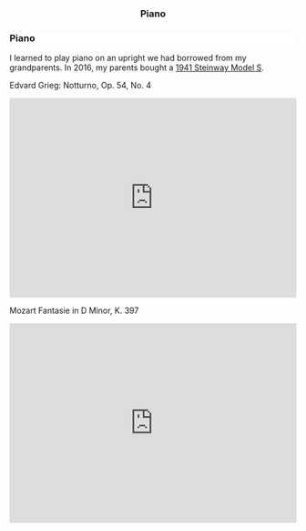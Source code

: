 <h3 style="text-align: center" class="hideOnMobile">Piano</h3>
<!-- js-flickity -->
<div class="gallery"
  data-flickity-options='{ 
    "watchCSS": true, "wrapAround": true
  }'>
  <!-- begin instrument -->
  <div class="gallery-cell">
    <div class="sampleContainer">
      <div class="sampleMeta" style="background: url(/static/img/piano.jpg) white top right/cover no-repeat">
        <h3>Piano</h3>
      </div>
      <div class="sampleMp3">
        <p>I learned to play piano on an upright we had borrowed from my grandparents. In 2016, my parents bought a <a href="https://www.steinway.com/pianos/steinway/grand/model-s">1941 Steinway Model S</a>.</p>
        <p>Edvard Grieg: Notturno, Op. 54, No. 4</p>
        <iframe width="100%" height="350" src="https://www.youtube.com/embed/NpHRHrt-lpo" frameborder="0" allow="accelerometer; autoplay; clipboard-write; encrypted-media; gyroscope; picture-in-picture" allowfullscreen></iframe>
        </p>
        <p>Mozart Fantasie in D Minor, K. 397</p>
        <iframe width="100%" height="350" src="https://www.youtube.com/embed/GfhnkyXkUP4" frameborder="0" allow="accelerometer; autoplay; clipboard-write; encrypted-media; gyroscope; picture-in-picture" allowfullscreen></iframe>
      </div>
    </div>    
  </div>
  <!-- <div class="gallery-cell">
    <div class="sampleContainer">
      <div class="sampleMeta" style="background: url(/static/img/saxophone.jpg) white top right/cover no-repeat">
        <h3 class="hideOnMobile">Saxophone</h3>
      </div>
      <div class="sampleMp3">
        <p>This is all content about the saxophone.</p>
      </div>
    </div>    
  </div> -->
</div>
<!-- end instrument -->
